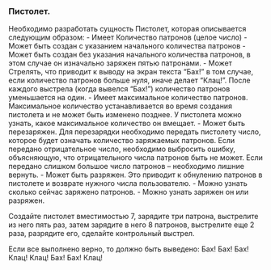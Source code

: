 ### Пистолет.

Необходимо разработать сущность Пистолет, которая описывается следующим образом:
    - Имеет Количество патронов (целое число)
    - Может быть создан с указанием начального количества патронов
    - Может быть создан без указания начального количества патронов, в этом случае он изначально заряжен пятью патронами.
    - Может Стрелять, что приводит к выводу на экран текста “Бах!” в том случае, если количество патронов больше нуля, иначе делает “Клац!”. После каждого выстрела (когда вывелся “Бах!”)	 количество патронов уменьшается на один. 
    - Имеет максимальное количество патронов. Максимальное количество устанавливается во время создания пистолета и не может быть изменено позднее. У пистолета можно узнать, какое максимальное количество он вмещает.
    - Может быть перезаряжен. Для перезарядки необходимо передать пистолету число, которое будет означать количество заряжаемых патронов. Если передано отрицательное число, необходимо выбросить ошибку, объясняющую, что отрицательного числа патронов быть не может. Если передано слишком большое число патронов – необходимо лишние вернуть.
    - Может быть разряжен. Это приводит к обнулению патронов в пистолете и возврате нужного числа пользователю.
    - Можно узнать сколько сейчас заряжено патронов.
    - Можно узнать заряжен он или разряжен.

Создайте пистолет вместимостью 7, зарядите три патрона, выстрелите из него пять раз, затем зарядите в него 8 патронов, выстрелите еще 2 раза, разрядите его, сделайте контрольный выстрел.

Если все выполнено верно, то должно быть выведено: Бах! Бах! Бах! Клац! Клац! Бах! Бах! Клац!

